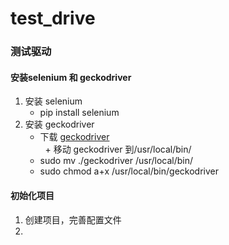 # test_drive
### 测试驱动
#### 安装selenium 和 geckodriver
 1. 安装 selenium
      + pip install selenium
 2. 安装 geckodriver
      + 下载 [geckodriver](https://github.com/mozilla/geckodriver/releases)<br>
      + 移动 geckodriver 到/usr/local/bin/<br>
      + sudo mv ./geckodriver /usr/local/bin/<br>
      + sudo chmod a+x /usr/local/bin/geckodriver<br>

#### 初始化项目
 1. 创建项目，完善配置文件
 2. 

